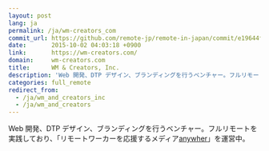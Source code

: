 ```yaml
---
layout: post
lang: ja
permalink: /ja/wm-creators_com
commit_url: https://github.com/remote-jp/remote-in-japan/commit/e19644f026f3b89518395c20dd6d8f10edd87113
date:       2015-10-02 04:03:18 +0900
link:       https://wm-creators.com/
domain:     wm-creators.com
title:      WM & Creators, Inc.
description: 'Web 開発、DTP デザイン、ブランディングを行うベンチャー。フルリモートを実践しており、「リモートワーカーを応援するメディアanywher」を運営中。'
categories: full_remote
redirect_from:
  - /ja/wm_and_creators_inc
  - /ja/wm_and_creators
---
```


<p>Web 開発、DTP デザイン、ブランディングを行うベンチャー。フルリモートを実践しており、「リモートワーカーを応援するメディア<a href="https://anywher.net">anywher</a>」を運営中。</p>
